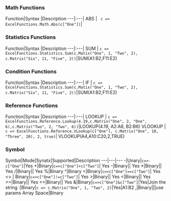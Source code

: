 ### Math Functions

Function|Syntax |Description
---|:---|
ABS | ```  c => ExcelFunctions.Math.Abs(c["One"]) ```|

### Statistics Functions

Function|Syntax |Description
---|:---|
SUM | ``` c => ExcelFunctions.Statistics.Sum(c.Matix("One", 1, "Two", 2), c.Matrix("Six", 11, "Five", 2)) ```|SUM(A1:B2,F11:E2)

### Condition Functions
Function|Syntax |Description
---|:---|
IF | ``` c => ExcelFunctions.Statistics.Sum(c.Matix("One", 1, "Two", 2), c.Matrix("Six", 11, "Five", 2)) ```|SUM(A1:B2,F11:E2)

### Reference Functions
Function|Syntax |Description
---|:---|
LOOKUP | ``` c => ExcelFunctions.Reference.Lookup(4.19,c.Matrix("One", 2, "One", 6),c.Matrix("Two", 2, "Two", 6)) ```|LOOKUP(4.19, A2:A6, B2:B6)
VLOOKUP | ```c => ExcelFunctions.Reference.VLookup(c["One"], c.Matrix("One", 10, "Three", 20), 2, true)```| VLOOKUP(A4,A10:C20,2,TRUE)
### Symbol

Symbol|Mode|Synatx|Supported|Description
---|---|---
-|Unary|```c=>-c["One"]```|Yes
+|Binary|```c=>c["One"]+c["Two"]```| Yes
-|Binary|| Yes
\*|Binary|| Yes
/|Binary|| Yes
%|Binary
\^|Binary
=|Binary|```c=>c["One"]==c["Two"]```| Yes
\<\> | Binary|```c=>c["One"]!=c["Two"]```| Yes
\>|Binary|| Yes
\<|Binary|| Yes
\>=|Binary|| Yes
\<=|Binary|| Yes
&|Binary|```c=>c["One"]&c["Two"]```|Yes|Join the string
:|Binary|```c => c.Matrix("One", 1, "Two", 2)```|Yes|A1:B2
,|Binary|||use params Array
Space|Binary

